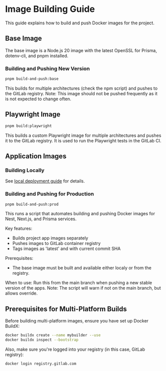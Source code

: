 # Image Building Guide

This guide explains how to build and push Docker images for the project.

## Base Image

The base image is a Node.js 20 image with the latest OpenSSL for Prisma, dotenv-cli, and pnpm installed.

### Building and Pushing New Version
```sh
pnpm build-and-push:base
```
This builds for multiple architectures (check the npm script) and pushes to the GitLab registry.
Note: This image should not be pushed frequently as it is not expected to change often.

## Playwright Image

```sh
pnpm build:playwright
```
This builds a custom Playwright image for multiple architectures and pushes it to the GitLab registry.
It is used to run the Playwright tests in the GitLab CI.

## Application Images

### Building Locally
See [local deployment guide](DEPLOYMENT.md) for details.

### Building and Pushing for Production
```sh
pnpm build-and-push:prod
```
This runs a script that automates building and pushing Docker images for Nest, Next.js, and Prisma services.

Key features:
- Builds project app images separately
- Pushes images to GitLab container registry
- Tags images as 'latest' and with current commit SHA

Prerequisites:
* The base image must be built and available either localy or from the registry.

When to use:
Run this from the main branch when pushing a new stable version of the apps.
Note: The script will warn if not on the main branch, but allows override.

## Prerequisites for Multi-Platform Builds

Before building multi-platform images, ensure you have set up Docker BuildX:

```sh
docker buildx create --name mybuilder --use
docker buildx inspect --bootstrap
```

Also, make sure you're logged into your registry (in this case, GitLab registry):

```sh
docker login registry.gitlab.com
```